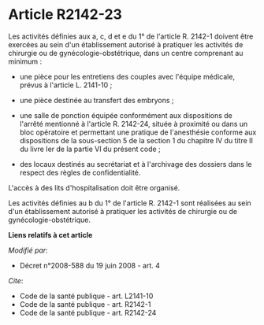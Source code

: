 # Article R2142-23

Les activités définies aux a, c, d et e du 1° de l'article R. 2142-1 doivent être exercées au sein d'un établissement
autorisé à pratiquer les activités de chirurgie ou de gynécologie-obstétrique, dans un centre comprenant au minimum :

- une pièce pour les entretiens des couples avec l'équipe médicale, prévus à l'article L. 2141-10 ;

- une pièce destinée au transfert des embryons ;

- une salle de ponction équipée conformément aux dispositions de l'arrêté mentionné à l'article R. 2142-24, située à
proximité ou dans un bloc opératoire et permettant une pratique de l'anesthésie conforme aux dispositions de la sous-section
5 de la section 1 du chapitre IV du titre II du livre Ier de la partie VI du présent code ;

- des locaux destinés au secrétariat et à l'archivage des dossiers dans le respect des règles de confidentialité.

L'accès à des lits d'hospitalisation doit être organisé. 

Les activités définies au b du 1° de l'article R. 2142-1 sont réalisées au sein d'un établissement autorisé à pratiquer les
activités de chirurgie ou de gynécologie-obstétrique.

**Liens relatifs à cet article**

_Modifié par_:

  - Décret n°2008-588 du 19 juin 2008 - art. 4

_Cite_:

  - Code de la santé publique - art. L2141-10
  - Code de la santé publique - art. R2142-1
  - Code de la santé publique - art. R2142-24
